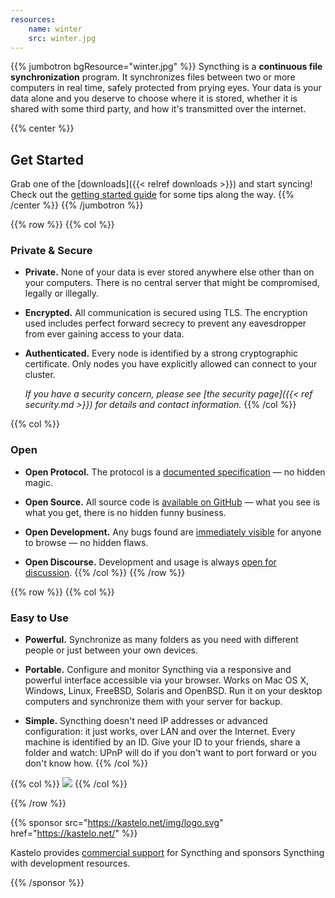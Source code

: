 ```yaml
---
resources:
    name: winter
    src: winter.jpg
---
```



{{% jumbotron bgResource="winter.jpg" %}}
Syncthing is a **continuous file synchronization** program. It synchronizes
files between two or more computers in real time, safely protected from prying
eyes. Your data is your data alone and you deserve to choose where it is stored,
whether it is shared with some third party, and how it's transmitted over the
internet.

{{% center %}}
## Get Started
Grab one of the [downloads]({{< relref downloads >}}) and start syncing! \
Check out the [getting started
guide](https://docs.syncthing.net/intro/getting-started.html) for some tips
along the way.
{{% /center %}}
{{% /jumbotron %}}


{{% row %}}
{{% col %}}
### Private & Secure

- **Private.** None of your data is ever stored anywhere else other than on your
  computers. There is no central server that might be compromised, legally or
  illegally.

- **Encrypted.** All communication is secured using TLS. The encryption used
  includes perfect forward secrecy to prevent any eavesdropper from ever gaining
  access to your data.

- **Authenticated.** Every node is identified by a strong cryptographic
  certificate. Only nodes you have explicitly allowed can connect to your
  cluster.

  *If you have a security concern, please see [the security page]({{< ref security.md >}}) for details and contact information.*
{{% /col %}}

{{% col %}}
### Open

- **Open Protocol.** The protocol is a [documented
  specification](https://docs.syncthing.net/specs/bep-v1.html#bep-v1) — no
  hidden magic.

- **Open Source.** All source code is [available on
  GitHub](https://github.com/syncthing/syncthing) — what you see is what you
  get, there is no hidden funny business.

- **Open Development.** Any bugs found are [immediately visible](https://github.com/syncthing/syncthing/issues) for anyone to
  browse — no hidden flaws.

- **Open Discourse.** Development and usage is always [open for discussion](https://forum.syncthing.net/).
{{% /col %}}
{{% /row %}}


{{% row %}}
{{% col %}}
### Easy to Use

- **Powerful.** Synchronize as many folders as you need with different people or
  just between your own devices.

- **Portable.** Configure and monitor Syncthing via a responsive and powerful
  interface accessible via your browser. Works on Mac OS X, Windows, Linux,
  FreeBSD, Solaris and OpenBSD. Run it on your desktop computers and synchronize
  them with your server for backup.

- **Simple.** Syncthing doesn't need IP addresses or advanced configuration: it
  just works, over LAN and over the Internet. Every machine is identified by an
  ID. Give your ID to your friends, share a folder and watch: UPnP will do if
  you don't want to port forward or you don't know how.
{{% /col %}}

{{% col %}}
<img src="/img/screenshot.png" class="mt-4 pt-4 img img-fluid">
{{% /col %}}

{{% /row %}}


{{% sponsor src="https://kastelo.net/img/logo.svg" href="https://kastelo.net/" %}}

Kastelo provides [commercial support](https://kastelo.net/stes/) for Syncthing
and sponsors Syncthing with development resources.

{{% /sponsor %}}
